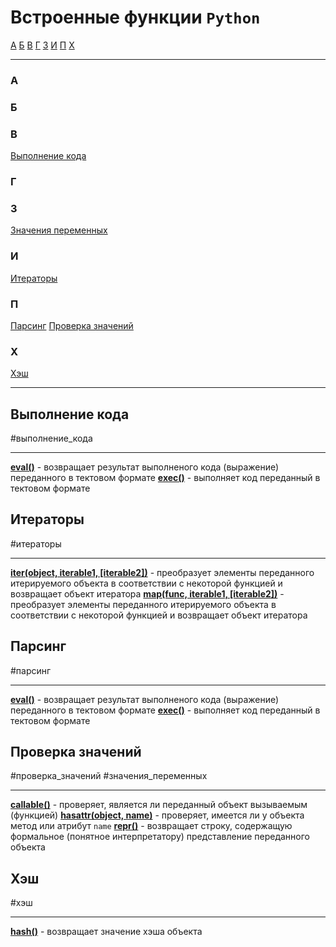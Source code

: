 # Встроенные функции `Python`
[А](#А) [Б](#Б) [В](#В) [Г](#Г) [З](#З) [И](#И) [П](#П) [Х](#Х) 
***
### А


### Б


### В
[Выполнение кода](#Выполнение%20кода)

### Г


### З
[Значения переменных](#Проверка%20значений)


### И
[Итераторы](#Итераторы)


### П 
[Парсинг](#Парсинг)
[Проверка значений](#Проверка%20значений)

### Х
[Хэш](#Х)

***

## Выполнение кода
#выполнение_кода 
***
**[eval()](_встроенные%20функции%20Python.md#eval%20expression)** - возвращает результат выполненого кода (выражение) переданного в тектовом формате
**[exec()](_встроенные%20функции%20Python.md#exec)** - выполняет код переданный в тектовом формате


## Итераторы
#итераторы 
***
**[iter(object, iterable1, \[iterable2\])](_встроенные%20функции%20Python.md#map%20func%20iterable)** - преобразует элементы переданного итерируемого объекта в соответствии с некоторой функцией и возвращает объект итератора
**[map(func, iterable1, \[iterable2\])](_встроенные%20функции%20Python.md#map%20func%20iterable)** - преобразует элементы переданного итерируемого объекта в соответствии с некоторой функцией и возвращает объект итератора


## Парсинг
#парсинг 
***
**[eval()](_встроенные%20функции%20Python.md#eval%20expression)** - возвращает результат выполненого кода (выражение) переданного в тектовом формате
**[exec()](_встроенные%20функции%20Python.md#exec)** - выполняет код переданный в тектовом формате

## Проверка значений
#проверка_значений #значения_переменных
***
**[callable()](_встроенные%20функции%20Python.md#callable)** - проверяет, является ли переданный объект вызываемым (функцией)
**[hasattr(object, name)](_встроенные%20функции%20Python.md#hasattr%20object%20name)** - проверяет, имеется ли у объекта метод или атрибут `name`
**[repr()](_встроенные%20функции%20Python.md#repr)** - возвращает строку, содержащую формальное (понятное интерпретатору) представление переданного объекта

## Хэш
#хэш
***
**[hash()](_встроенные%20функции%20Python.md#hash)** - возвращает значение хэша объекта